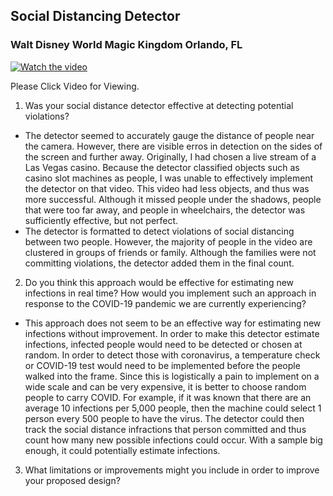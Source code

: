 ## Social Distancing Detector
### **Walt Disney World Magic Kingdom** Orlando, FL

[![Watch the video](https://user-images.githubusercontent.com/67920563/87249657-43028600-c42e-11ea-964b-f7d95e21cb7e.png)](https://youtu.be/a-UxJ6-qEpU)

Please Click Video for Viewing.

1. Was your social distance detector effective at detecting potential violations?
  - The detector seemed to accurately gauge the distance of people near the camera. However, there are visible erros in detection on the sides of the screen and further away. Originally, I had chosen a live stream of a Las Vegas casino. Because the detector classified objects such as casino slot machines as people, I was unable to effectively implement the detector on that video. This video had less objects, and thus was more successful. Although it missed people under the shadows, people that were too far away, and people in wheelchairs, the detector was sufficiently effective, but not perfect.
  - The detector is formatted to detect violations of social distancing between two people. However, the majority of people in the video are clustered in groups of friends or family. Although the families were not committing violations, the detector added them in the final count. 

2. Do you think this approach would be effective for estimating new infections in real time?  How would you implement such an approach in response to the COVID-19 
pandemic we are currently experiencing?
  - This approach does not seem to be an effective way for estimating new infections without improvement. In order to make this detector estimate infections, infected people would need to be detected or chosen at random. In order to detect those with coronavirus, a temperature check or COVID-19 test would need to be implemented before the people walked into the frame. Since this is logistically a pain to implement on a wide scale and can be very expensive, it is better to choose random people to carry COVID. For example, if it was known that there are an average 10 infections per 5,000 people, then the machine could select 1 person every 500 people to have the virus. The detector could then track the social distance infractions that person committed and thus count how many new possible infections could occur. With a sample big enough, it could potentially estimate infections. 
  
3. What limitations or improvements might you include in order to improve your proposed design?
